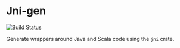 Jni-gen
=======

[![Build Status][build_badge]][build_status]

Generate wrappers around Java and Scala code using the `jni` crate.

[build_badge]: https://travis-ci.org/viperproject/jni-gen.svg
[build_status]: https://travis-ci.org/viperproject/jni-gen
